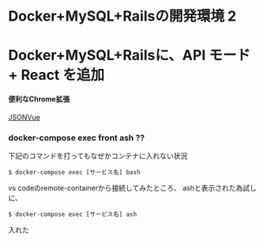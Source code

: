 # Docker+MySQL+Railsの開発環境 2

# Docker+MySQL+Railsに、API モード + React を追加

#### 便利なChrome拡張
[JSONVue](https://kossy-web-engineer.hatenablog.com/entry/2018/09/13/061248)

### docker-compose exec front ash ??
下記のコマンドを打ってもなぜかコンテナに入れない状況

```
$ docker-compose exec [サービス名] bash
```
vs codeのremote-containerから接続してみたところ、
ashと表示された為試しに、

```
$ docker-compose exec [サービス名] ash
```
入れた